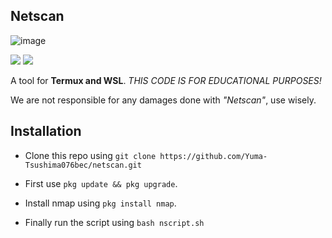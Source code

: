 ##  Netscan
![image](https://user-images.githubusercontent.com/86202527/123514270-1c018c00-d660-11eb-995a-05418e74d0f9.png)




[![](https://img.shields.io/github/stars/cybercreek/netscan?color=pink&style=for-the-badge)](https://github.com/cybercreek/netscan/stargazers)                      [![](https://img.shields.io/github/forks/cybercreek/netscan?color=pink&style=for-the-badge)](https://github.com/cybercreek/netscan/network)

A tool for **Termux and WSL**. 
*THIS CODE IS FOR EDUCATIONAL PURPOSES!*

We are not responsible for any damages done with *"Netscan"*, use wisely.

## Installation 
 * Clone this repo using
``git clone https://github.com/Yuma-Tsushima076bec/netscan.git``

 * First use 
 ``pkg update && pkg upgrade``.
* Install nmap using 
 ``pkg install nmap``.
* Finally run the script using
``bash nscript.sh``

